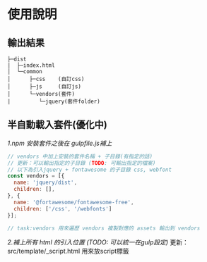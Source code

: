 # 使用說明

## 輸出結果
```
├─dist
|  ├─index.html
│  └─common
│      ├─css    (自訂css)
│      ├─js     (自訂js)
│      └─vendors(套件)
|         └─jquery(套件folder)
```
## 半自動載入套件(優化中)
*1.npm 安裝套件之後在 gulpfile.js補上*

```js
// vendors 中加上安裝的套件名稱 + 子目錄(有指定的話)
// 更新：可以輸出指定的子目錄 (TODO: 可輸出指定的檔案)
// 以下為引入jquery + fontawesome 的子目錄 css, webfont
const vendors = [{
  name: 'jquery/dist',
  children: [],
}, {
  name: '@fortawesome/fontawesome-free',
  children: ['/css', '/webfonts']
}];

// task:vendors 用來遍歷 vendors 複製對應的 assets 輸出到 vendors
```
*2.補上所有 html 的引入位置 (TODO: 可以統一在gulp設定)*
更新：src/template/_script.html 用來放script標籤




